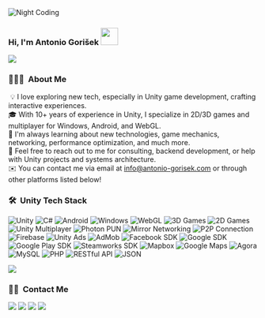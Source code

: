 <img alt="Night Coding" src="https://i.imgur.com/aE9MTXH.png" align="center"/>

### Hi, I'm Antonio Gorišek <img src="https://i.imgur.com/np4boNP.gif" width="35">
<img src="https://i.imgur.com/QOHY6jL.gif">

### 👨🏻‍💻 &nbsp;About Me

&nbsp;💡&nbsp;I love exploring new tech, especially in Unity game development, crafting interactive experiences.<br>
🎓&nbsp;With 10+ years of experience in Unity, I specialize in 2D/3D games and multiplayer for Windows, Android, and WebGL.<br>
🌱&nbsp;I'm always learning about new technologies, game mechanics, networking, performance optimization, and much more.<br>
💬&nbsp;Feel free to reach out to me for consulting, backend development, or help with Unity projects and systems architecture.<br>
✉️&nbsp;You can contact me via email at info@antonio-gorisek.com or through other platforms listed below!<br>

### 🛠 &nbsp;Unity Tech Stack

![Unity](https://img.shields.io/badge/Unity-%2314354C.svg?style=for-the-badge&logo=unity&logoColor=white) 
![C#](https://img.shields.io/badge/C%23-%2314354C.svg?style=for-the-badge&logo=data:&logoColor=white) 
![Android](https://img.shields.io/badge/Android-%2314354C.svg?style=for-the-badge&logo=android&logoColor=white)
![Windows](https://img.shields.io/badge/Windows-%2314354C.svg?style=for-the-badge&logo=Co-op&logoColor=white)
![WebGL](https://img.shields.io/badge/WebGL-%2314354C.svg?style=for-the-badge&logo=WebGL&logoColor=white) 
![3D Games](https://img.shields.io/badge/3D%20Games-%2314354C.svg?style=for-the-badge&logo=unity&logoColor=white) 
![2D Games](https://img.shields.io/badge/2D%20Games-%2314354C.svg?style=for-the-badge&logo=unity&logoColor=white) 
![Unity Multiplayer](https://img.shields.io/badge/Unity%20Multiplayer-%2314354C.svg?style=for-the-badge&logo=Unity&logoColor=white) 
![Photon PUN](https://img.shields.io/badge/Photon_PUN-%2314354C.svg?style=for-the-badge&logo=Photon&logoColor=white) 
![Mirror Networking](https://img.shields.io/badge/Mirror_Networking-%2314354C.svg?style=for-the-badge&logo=del.icio.us&logoColor=white) 
![P2P Connection](https://img.shields.io/badge/P2P_Connection-%2314354C.svg?style=for-the-badge&logo=Inertia&logoColor=white) 
![Firebase](https://img.shields.io/badge/Firebase-%2314354C.svg?style=for-the-badge&logo=Firebase&logoColor=white) 
![Unity Ads](https://img.shields.io/badge/Unity_Ads-%2314354C.svg?style=for-the-badge&logo=Unity&logoColor=white) 
![AdMob](https://img.shields.io/badge/AdMob-%2314354C.svg?style=for-the-badge&logo=Google+AdMob&logoColor=white) 
![Facebook SDK](https://img.shields.io/badge/Facebook_SDK-%2314354C.svg?style=for-the-badge&logo=Facebook&logoColor=white) 
![Google SDK](https://img.shields.io/badge/Google_SDK-%2314354C.svg?style=for-the-badge&logo=Google&logoColor=white) 
![Google Play SDK](https://img.shields.io/badge/Google_Play_SDK-%2314354C.svg?style=for-the-badge&logo=Google&logoColor=white) 
![Steamworks SDK](https://img.shields.io/badge/Steamworks_SDK-%2314354C.svg?style=for-the-badge&logo=Steam&logoColor=white) 
![Mapbox](https://img.shields.io/badge/Mapbox-%2314354C.svg?style=for-the-badge&logo=Mapbox&logoColor=white) 
![Google Maps](https://img.shields.io/badge/Google_Maps-%2314354C.svg?style=for-the-badge&logo=GoogleMaps&logoColor=white) 
![Agora](https://img.shields.io/badge/Agora-%2314354C.svg?style=for-the-badge&logo=Agora&logoColor=white) 
![MySQL](https://img.shields.io/badge/MySQL-%2314354C.svg?style=for-the-badge&logo=MySQL&logoColor=white) 
![PHP](https://img.shields.io/badge/PHP-%2314354C.svg?style=for-the-badge&logo=PHP&logoColor=white) 
![RESTful API](https://img.shields.io/badge/RESTful_API-%2314354C.svg?style=for-the-badge&logo=warp&logoColor=white) 
![JSON](https://img.shields.io/badge/JSON-%2314354C.svg?style=for-the-badge&logo=JSON&logoColor=white)

<img src="https://i.imgur.com/QOHY6jL.gif">

<div align="left">
  <h3>🤝🏻 &nbsp;Contact Me</h3>
  <a href="https://antonio-gorisek.web.app/"><img src="https://img.shields.io/badge/Portfolio-%2314354C.svg?style=for-the-badge&logo=GoogleChrome&logoColor=white"/></a>
  <a href="https://discordapp.com/users/252827534943584256"><img src="https://img.shields.io/badge/Discord-%2314354C.svg?style=for-the-badge&logo=Discord&logoColor=white"/></a>
  <a href="mailto:info@antonio-gorisek.com"><img src="https://img.shields.io/badge/Gmail-%2314354C.svg?style=for-the-badge&logo=Gmail&logoColor=white"/></a>
  <a href="https://hr.linkedin.com/in/antonio-gorisek"><img src="https://img.shields.io/badge/LinkedIn-%2314354C.svg?style=for-the-badge&logo=LinkedIn&logoColor=white"/></a>
</div>
